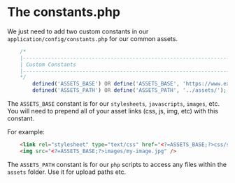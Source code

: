 # The constants.php

We just need to add two custom constants in our ``application/config/constants.php`` for our common assets.
```php
    /* 
    |-------------------------------------------------------------------------- 
    | Custom Constants 
    |-------------------------------------------------------------------------- 
    */ 
        defined('ASSETS_BASE') OR define('ASSETS_BASE', 'https://www.example.com/assets/');
        defined('ASSETS_PATH') OR define('ASSETS_PATH', '../assets/'); 
````
The ``ASSETS_BASE`` constant is for our ``stylesheets``, ``javascripts``, ``images``, etc. You will need to prepend all of your asset links (css, js, img, etc) with this constant.

For example:
```html
    <link rel="stylesheet" type="text/css" href="<?=ASSETS_BASE;?>css/styles.css" />
    <img src="<?=ASSETS_BASE;?>images/my-image.jpg" />
````    
The ``ASSETS_PATH`` constant is for our ``php`` scripts to access any files within the ``assets`` folder. Use it for upload paths etc.